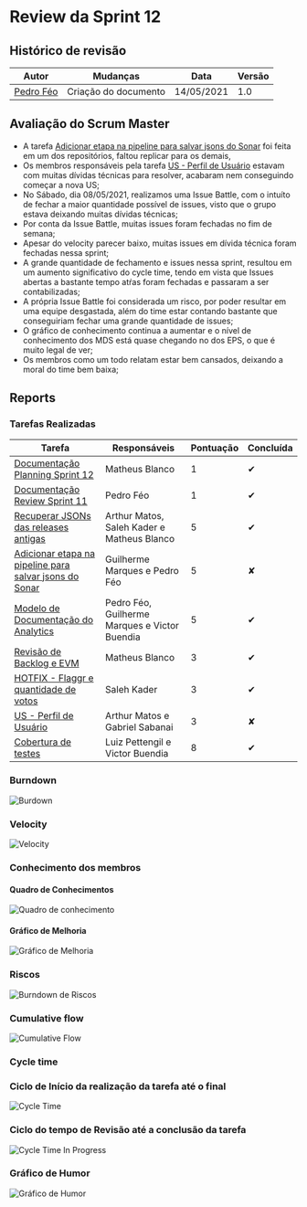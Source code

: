 # Review da Sprint 12

## Histórico de revisão

| Autor                                | Mudanças             | Data       | Versão |
| ------------------------------------ | -------------------- | ---------- | ------ |
| [Pedro Féo](https://github.com/phe0) | Criação do documento | 14/05/2021 | 1.0    |

## Avaliação do Scrum Master

- A tarefa [Adicionar etapa na pipeline para salvar jsons do Sonar](https://github.com/fga-eps-mds/EPS-2020-2-G2/issues/203) foi feita em um dos repositórios, faltou replicar para os demais,
- Os membros responsáveis pela tarefa [US - Perfil de Usuário](https://github.com/fga-eps-mds/EPS-2020-2-G2/issues/194) estavam com muitas dívidas técnicas para resolver, acabaram nem conseguindo começar a nova US;
- No Sábado, dia 08/05/2021, realizamos uma Issue Battle, com o intuíto de fechar a maior quantidade possível de issues, visto que o grupo estava deixando muitas dívidas técnicas;
- Por conta da Issue Battle, muitas issues foram fechadas no fim de semana;
- Apesar do velocity parecer baixo, muitas issues em dívida técnica foram fechadas nessa sprint;
- A grande quantidade de fechamento e issues nessa sprint, resultou em um aumento significativo do cycle time, tendo em vista que Issues abertas a bastante tempo atŕas foram fechadas e passaram a ser contabilizadas;
- A própria Issue Battle foi considerada um risco, por poder resultar em uma equipe desgastada, além do time estar contando bastante que conseguiriam fechar uma grande quantidade de issues;
- O gráfico de conhecimento continua a aumentar e o nível de conhecimento dos MDS está quase chegando no dos EPS, o que é muito legal de ver;
- Os membros como um todo relatam estar bem cansados, deixando a moral do time bem baixa;

## Reports

### Tarefas Realizadas

| Tarefa                                                                                                            | Responsáveis                                  | Pontuação | Concluída |
| ----------------------------------------------------------------------------------------------------------------- | --------------------------------------------- | --------- | --------- |
| [Documentação Planning Sprint 12](https://github.com/fga-eps-mds/EPS-2020-2-G2/issues/199)                        | Matheus Blanco                                | 1         | ✔         |
| [Documentação Review Sprint 11](https://github.com/fga-eps-mds/EPS-2020-2-G2/issues/200)                          | Pedro Féo                                     | 1         | ✔         |
| [Recuperar JSONs das releases antigas](https://github.com/fga-eps-mds/EPS-2020-2-G2/issues/204)                   | Arthur Matos, Saleh Kader e Matheus Blanco    | 5         | ✔         |
| [Adicionar etapa na pipeline para salvar jsons do Sonar](https://github.com/fga-eps-mds/EPS-2020-2-G2/issues/203) | Guilherme Marques e Pedro Féo                 | 5         | ✘         |
| [Modelo de Documentação do Analytics](https://github.com/fga-eps-mds/EPS-2020-2-G2/issues/198)                    | Pedro Féo, Guilherme Marques e Victor Buendia | 5         | ✔         |
| [Revisão de Backlog e EVM](https://github.com/fga-eps-mds/EPS-2020-2-G2/issues/196)                               | Matheus Blanco                                | 3         | ✔         |
| [HOTFIX - Flaggr e quantidade de votos](https://github.com/fga-eps-mds/EPS-2020-2-G2/issues/191)                  | Saleh Kader                                   | 3         | ✔         |
| [US - Perfil de Usuário](https://github.com/fga-eps-mds/EPS-2020-2-G2/issues/194)                                 | Arthur Matos e Gabriel Sabanai                | 3         | ✘         |
| [Cobertura de testes](https://github.com/fga-eps-mds/EPS-2020-2-G2/issues/195)                                    | Luiz Pettengil e Victor Buendia               | 8         | ✔         |

### Burndown

![Burdown](../../assets/img/sprints/12/burndown.png)

### Velocity

![Velocity](../../assets/img/sprints/12/velocity.png)

### Conhecimento dos membros

#### Quadro de Conhecimentos

![Quadro de conhecimento](../../assets/img/sprints/12/conhecimento.png)

#### Gráfico de Melhoria

![Gráfico de Melhoria](../../assets/img/sprints/12/conhecimentoGraphic.png)

### Riscos

![Burndown de Riscos](../../assets/img/sprints/12/risk.png)

### Cumulative flow

![Cumulative Flow](../../assets/img/sprints/12/cumulativeFlow.png)

### Cycle time

### Ciclo de Início da realização da tarefa até o final

![Cycle Time](../../assets/img/sprints/12/cycleTime.png)

### Ciclo do tempo de Revisão até a conclusão da tarefa

![Cycle Time In Progress](../../assets/img/sprints/12/cycleTimeReview.png)

### Gráfico de Humor

![Gráfico de Humor](../../assets/img/sprints/12/humor.png)
